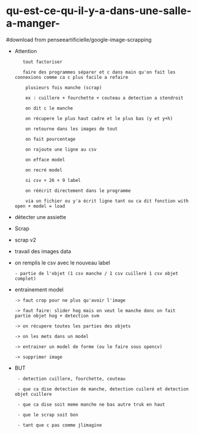 # qu-est-ce-qu-il-y-a-dans-une-salle-a-manger-

#download from penseeartificielle/google-image-scrapping



-   Attention


           tout factoriser
           
           faire des programmes séparer et c dans main qu'on fait les connexions comme ca c plus facile a refaire

            plusieurs fois manche (scrap)

            ex : cuillere + fourchette + couteau a detection a stendroit
            
            on dit c le manche
            
            on récupere le plus haut cadre et le plus bas (y et y+h)
            
            on retourne dans les images de tout
            
            on fait pourcentage
            
            on rajoute une ligne au csv
            
            on efface model
            
            on recré model
            
            si csv + 26 + 9 label
            
            on réécrit directement dans le programme 
            
            via un fichier ou y'a écrit ligne tant ou ca dit fonction with open + model = load

 -   détecter une assiette


  - Scrap
  
 
           
   - scrap v2
   

           
          
   
 
 - travail des images data 
 

        
        
 - on remplis le csv avec le nouveau label
  
       - partie de l'objet (1 csv manche / 1 csv cuilleré 1 csv objet complet)
        

        
 -  entrainement model
 
        -> faut crop pour ne plus qu'avoir l'image
 
        -> faut faire: slider hog mais on veut le manche donc on fait partie objet hog + detection svm
 
        -> on récupere toutes les parties des objets
        
        -> on les mets dans un model

        -> entrainer un model de forme (ou le faire sous opencv)
       
        -> supprimer image


 
 - BUT
 
        - detection cuillere, fourchette, couteau
        
        - que ca dise detection de manche, detection cuileré et detection objet cuillere

        - que ca dise soit meme manche ne bas autre truk en haut
        
        - que le scrap soit bon
        
        - tant que c pas comme jlimagine
        
        
       

     
     

        
        
        
